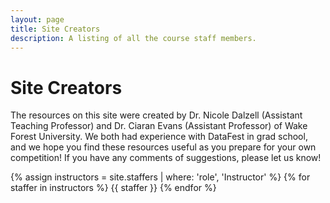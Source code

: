 ```yaml
---
layout: page
title: Site Creators 
description: A listing of all the course staff members.
---
```


# Site Creators

The resources on this site were created by Dr. Nicole Dalzell (Assistant Teaching Professor) and Dr. Ciaran Evans (Assistant Professor) of Wake Forest University. We  both had experience with DataFest in grad school, and we hope you find these resources useful as you prepare for your own competition! If you have any comments of suggestions, please let us know! 

{% assign instructors = site.staffers | where: 'role', 'Instructor' %}
{% for staffer in instructors %}
{{ staffer }}
{% endfor %}
